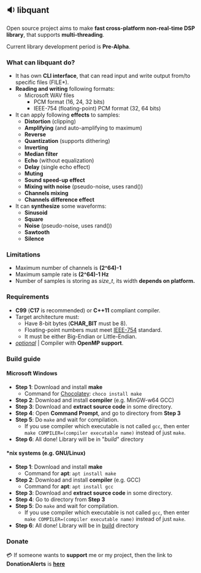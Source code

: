 ## :sound: libquant
Open source project aims to make **fast cross-platform non-real-time DSP library**, that supports **multi-threading**.

Current library development period is **Pre-Alpha**.

### What can libquant do?
- It has own **CLI interface**, that can read input and write output from/to specific files (FILE*).
- **Reading and writing** following formats:
    - Microsoft WAV files
      - PCM format (16, 24, 32 bits)
      - IEEE-754 (floating-point) PCM format (32, 64 bits)
- It can apply following **effects** to samples:
  - **Distortion** (clipping)
  - **Amplifying** (and auto-amplifying to maximum)
  - **Reverse**
  - **Quantization** (supports dithering)
  - **Inverting**
  - **Median filter**
  - **Echo** (without equalization)
  - **Delay** (single echo effect)
  - **Muting**
  - **Sound speed-up effect**
  - **Mixing with noise** (pseudo-noise, uses rand())
  - **Channels mixing**
  - **Channels difference effect**
- It can **synthesize** some waveforms:
  - **Sinusoid**
  - **Square**
  - **Noise** (pseudo-noise, uses rand())
  - **Sawtooth**
  - **Silence**
  
### Limitations
- Maximum number of channels is **(2^64)-1**
- Maximum sample rate is **(2^64)-1 Hz**
- Number of samples is storing as *size_t*, its width **depends on platform.**

### Requirements
- **C99** (**C17** is recommended) or **C++11** compliant compiler.
- Target architecture must:
    - Have 8-bit bytes (**CHAR_BIT** must be 8).
    - Floating-point numbers must meet [IEEE-754](https://wikipedia.org/wiki/IEEE-754) standard.
    - It must be either Big-Endian or Little-Endian.
- <u>*optional*</u> | Compiler with **OpenMP support**.

### Build guide
#### Microsoft Windows
- **Step 1**: Download and install **make**
    - Command for [Chocolatey](https://chocolatey.org): <code>choco install make</code>
- **Step 2**: Download and install **compiler** (e.g. MinGW-w64 GCC)
- **Step 3**: Download and **extract source code** in some directory.
- **Step 4**: Open **Command Prompt**, and go to directory from **Step 3**
- **Step 5**: Do <code>make</code> and wait for compilation.
    - If you use compiler which executable is not called <code>gcc</code>, then enter <code>make COMPILER=(compiler executable name)</code> instead of just <code>make</code>.
- **Step 6**: All done! Library will be in "*build*" directory

#### *nix systems (e.g. GNU/Linux)
- **Step 1**: Download and install **make**
    - Command for **apt**: <code>apt install make</code>
- **Step 2**: Download and install **compiler** (e.g. GCC)
    - Command for **apt**: <code>apt install gcc</code>
- **Step 3**: Download and **extract source code** in some directory.
- **Step 4**: Go to directory from **Step 3**
- **Step 5**: Do <code>make</code> and wait for compilation.
    - If you use compiler which executable is not called <code>gcc</code>, then enter <code>make COMPILER=(compiler executable name)</code> instead of just <code>make</code>.
- **Step 6**: All done! Library will be in <u>build</u> directory

### Donate
:credit_card: If someone wants to **support** me or my project, then the link to **DonationAlerts** is [**here**](https://donationalerts.com/r/emildalalyan)
